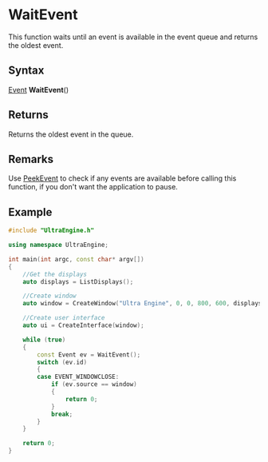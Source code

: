 # WaitEvent

This function waits until an event is available in the event queue and returns the oldest event.

## Syntax

[Event](Event.md) **WaitEvent**()

## Returns

Returns the oldest event in the queue.

## Remarks

Use [PeekEvent](PeekEvent.md) to check if any events are available before calling this function, if you don't want the application to pause.

## Example

```c++
#include "UltraEngine.h"

using namespace UltraEngine;

int main(int argc, const char* argv[])
{
    //Get the displays
    auto displays = ListDisplays();

    //Create window
    auto window = CreateWindow("Ultra Engine", 0, 0, 800, 600, displays[0]);

    //Create user interface
    auto ui = CreateInterface(window);

    while (true)
    {
        const Event ev = WaitEvent();
        switch (ev.id)
        {
        case EVENT_WINDOWCLOSE:
            if (ev.source == window)
            {
                return 0;
            }
            break;
        }
    }

    return 0;
}
```
